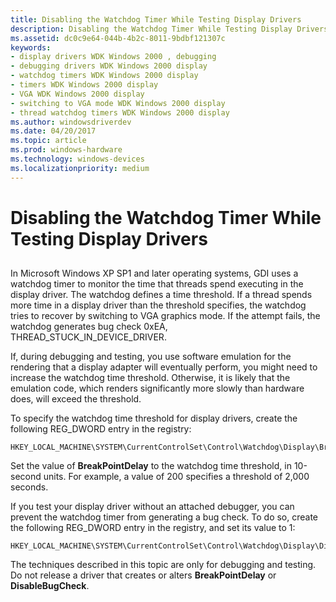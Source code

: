 ```yaml
---
title: Disabling the Watchdog Timer While Testing Display Drivers
description: Disabling the Watchdog Timer While Testing Display Drivers
ms.assetid: dc0c9e64-044b-4b2c-8011-9bdbf121307c
keywords:
- display drivers WDK Windows 2000 , debugging
- debugging drivers WDK Windows 2000 display
- watchdog timers WDK Windows 2000 display
- timers WDK Windows 2000 display
- VGA WDK Windows 2000 display
- switching to VGA mode WDK Windows 2000 display
- thread watchdog timers WDK Windows 2000 display
ms.author: windowsdriverdev
ms.date: 04/20/2017
ms.topic: article
ms.prod: windows-hardware
ms.technology: windows-devices
ms.localizationpriority: medium
---
```


# Disabling the Watchdog Timer While Testing Display Drivers


## <span id="ddk_disabling_the_watchdog_timer_while_testing_display_drivers_gg"></span><span id="DDK_DISABLING_THE_WATCHDOG_TIMER_WHILE_TESTING_DISPLAY_DRIVERS_GG"></span>


In Microsoft Windows XP SP1 and later operating systems, GDI uses a watchdog timer to monitor the time that threads spend executing in the display driver. The watchdog defines a time threshold. If a thread spends more time in a display driver than the threshold specifies, the watchdog tries to recover by switching to VGA graphics mode. If the attempt fails, the watchdog generates bug check 0xEA, THREAD\_STUCK\_IN\_DEVICE\_DRIVER.

If, during debugging and testing, you use software emulation for the rendering that a display adapter will eventually perform, you might need to increase the watchdog time threshold. Otherwise, it is likely that the emulation code, which renders significantly more slowly than hardware does, will exceed the threshold.

To specify the watchdog time threshold for display drivers, create the following REG\_DWORD entry in the registry:

```
HKEY_LOCAL_MACHINE\SYSTEM\CurrentControlSet\Control\Watchdog\Display\BreakPointDelay
```

Set the value of **BreakPointDelay** to the watchdog time threshold, in 10-second units. For example, a value of 200 specifies a threshold of 2,000 seconds.

If you test your display driver without an attached debugger, you can prevent the watchdog timer from generating a bug check. To do so, create the following REG\_DWORD entry in the registry, and set its value to 1:

```
HKEY_LOCAL_MACHINE\SYSTEM\CurrentControlSet\Control\Watchdog\Display\DisableBugCheck
```

The techniques described in this topic are only for debugging and testing. Do not release a driver that creates or alters **BreakPointDelay** or **DisableBugCheck**.

 

 





